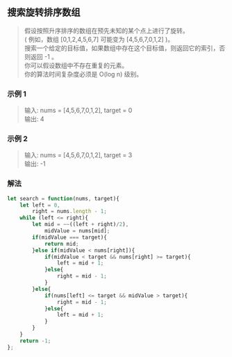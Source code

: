 
## 搜索旋转排序数组
> 假设按照升序排序的数组在预先未知的某个点上进行了旋转。   
> ( 例如，数组 [0,1,2,4,5,6,7] 可能变为 [4,5,6,7,0,1,2] )。   
> 搜索一个给定的目标值，如果数组中存在这个目标值，则返回它的索引，否则返回 -1 。     
> 你可以假设数组中不存在重复的元素。     
> 你的算法时间复杂度必须是 O(log n) 级别。     

### 示例 1
> 输入: nums = [4,5,6,7,0,1,2], target = 0    
> 输出: 4 

### 示例 2
> 输入: nums = [4,5,6,7,0,1,2], target = 3    
> 输出: -1


### 解法
```javascript 1.8
let search = function(nums, target){
    let left = 0,
        right = nums.length - 1;
    while (left <= right){
        let mid = ~~((left + right)/2),
            midValue = nums[mid];
        if(midValue === target){
            return mid;
        }else if(midValue < nums[right]){
            if(midValue < target && nums[right] >= target){
                left = mid + 1;
            }else{
                right = mid - 1;
            }
        }else{
            if(nums[left] <= target && midValue > target){
                right = mid - 1;
            }else{
                left = mid + 1;
            }
        }
    }
    return -1;
};
```
